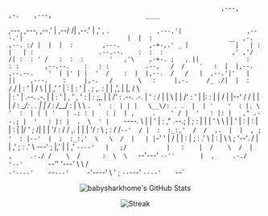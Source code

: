 <!-- 1. 动态打招呼 -->                                                                                                                                             
                                                               ,---,                                   ,-.    ,---,                          ____              
  ,---,                    ,---,                             ,--.' |                               ,--/ /|  ,--.' |                        ,'  , `.            
,---.'|                  ,---.'|                             |  |  :                     __  ,-. ,--. :/ |  |  |  :        ,---.        ,-+-,.' _ |            
|   | :                  |   | :                  .--.--.    :  :  :                   ,' ,'/ /| :  : ' /   :  :  :       '   ,'\    ,-+-. ;   , ||            
:   : :       ,--.--.    :   : :          .--,   /  /    '   :  |  |,--.    ,--.--.    '  | |' | |  '  /    :  |  |,--.  /   /   |  ,--.'|'   |  ||    ,---.   
:     |,-.   /       \   :     |,-.     /_ ./|  |  :  /`./   |  :  '   |   /       \   |  |   ,' '  |  :    |  :  '   | .   ; ,. : |   |  ,', |  |,   /     \  
|   : '  |  .--.  .-. |  |   : '  |  , ' , ' :  |  :  ;_     |  |   /' :  .--.  .-. |  '  :  /   |  |   \   |  |   /' : '   | |: : |   | /  | |--'   /    /  | 
|   |  / :   \__\/: . .  |   |  / : /___/ \: |   \  \    `.  '  :  | | |   \__\/: . .  |  | '    '  : |. \  '  :  | | | '   | .; : |   : |  | ,     .    ' / | 
'   : |: |   ," .--.; |  '   : |: |  .  \  ' |    `----.   \ |  |  ' | :   ," .--.; |  ;  : |    |  | ' \ \ |  |  ' | : |   :    | |   : |  |/      '   ;   /| 
|   | '/ :  /  /  ,.  |  |   | '/ :   \  ;   :   /  /`--'  / |  :  :_:,'  /  /  ,.  |  |  , ;    '  : |--'  |  :  :_:,'  \   \  /  |   | |`-'       '   |  / | 
|   :    | ;  :   .'   \ |   :    |    \  \  ;  '--'.     /  |  | ,'     ;  :   .'   \  ---'     ;  |,'     |  | ,'       `----'   |   ;/           |   :    | 
/    \  /  |  ,     .-./ /    \  /      :  \  \   `--'---'   `--''       |  ,     .-./           '--'       `--''                  '---'             \   \  /  
`-'----'    `--`---'     `-'----'        \  ' ;                           `--`---'                                                                    `----'   
                                          `--`                                                                                                                 

<!-- 4. GitHub Stats -->
<p align="center">
  <img src="https://github-readme-stats.vercel.app/api?username=babysharkhome&show_icons=true&theme=radical" alt="babysharkhome's GitHub Stats"/>
</p>

<p align="center">
  <img src="https://github-readme-streak-stats.herokuapp.com/?user=babysharkhome&theme=radical" alt="Streak"/>
</p>
